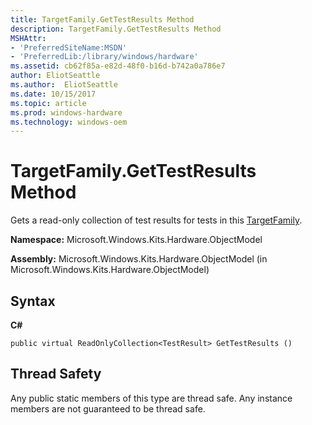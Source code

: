 ```yaml
---
title: TargetFamily.GetTestResults Method
description: TargetFamily.GetTestResults Method
MSHAttr:
- 'PreferredSiteName:MSDN'
- 'PreferredLib:/library/windows/hardware'
ms.assetid: cb62f85a-e82d-48f0-b16d-b742a0a786e7
author: EliotSeattle
ms.author:  EliotSeattle
ms.date: 10/15/2017
ms.topic: article
ms.prod: windows-hardware
ms.technology: windows-oem
---
```


# TargetFamily.GetTestResults Method


Gets a read-only collection of test results for tests in this [TargetFamily](targetfamily-class.md).

**Namespace:** Microsoft.Windows.Kits.Hardware.ObjectModel

**Assembly:** Microsoft.Windows.Kits.Hardware.ObjectModel (in Microsoft.Windows.Kits.Hardware.ObjectModel)

## <span id="Syntax"></span><span id="syntax"></span><span id="SYNTAX"></span>Syntax


**C#**

`public virtual ReadOnlyCollection<TestResult> GetTestResults ()`

## <span id="Thread_Safety"></span><span id="thread_safety"></span><span id="THREAD_SAFETY"></span>Thread Safety


Any public static members of this type are thread safe. Any instance members are not guaranteed to be thread safe.

 

 






